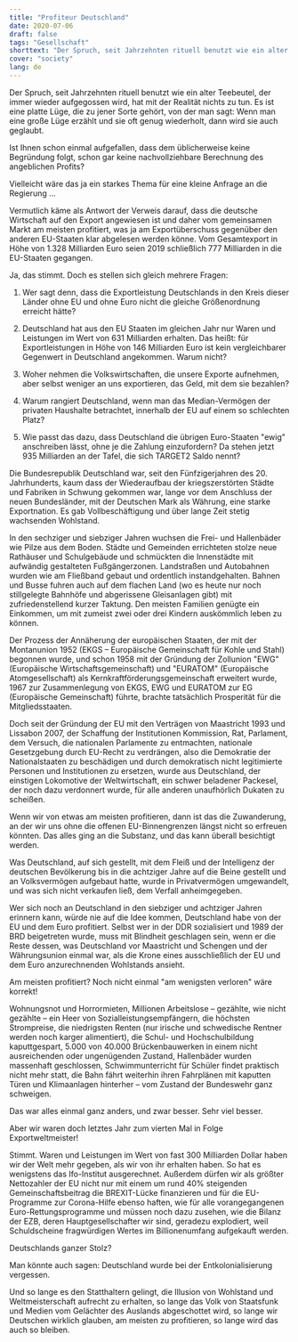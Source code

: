 ```yaml
---
title: "Profiteur Deutschland"
date: 2020-07-06
draft: false
tags: "Gesellschaft"
shorttext: "Der Spruch, seit Jahrzehnten rituell benutzt wie ein alter Teebeutel, der immer wieder aufgegossen wird, hat mit der Realität nichts zu tun."
cover: "society"
lang: de
---
```


Der Spruch, seit Jahrzehnten rituell benutzt wie ein alter Teebeutel, der immer wieder aufgegossen wird, hat mit der Realität nichts zu tun. Es ist eine platte Lüge, die zu jener Sorte gehört, von der man sagt: Wenn man eine große Lüge erzählt und sie oft genug wiederholt, dann wird sie auch geglaubt.

Ist Ihnen schon einmal aufgefallen, dass dem üblicherweise keine Begründung folgt, schon gar keine nachvollziehbare Berechnung des angeblichen Profits?

Vielleicht wäre das ja ein starkes Thema für eine kleine Anfrage an die Regierung ...

Vermutlich käme als Antwort der Verweis darauf, dass die deutsche Wirtschaft auf den Export angewiesen ist und daher vom gemeinsamen Markt am meisten profitiert, was ja am Exportüberschuss gegenüber den anderen EU-Staaten klar abgelesen werden könne. Vom Gesamtexport in Höhe von 1.328 Milliarden Euro seien 2019 schließlich 777 Milliarden in die EU-Staaten gegangen.

Ja, das stimmt. Doch es stellen sich gleich mehrere Fragen:

  1. Wer sagt denn, dass die Exportleistung Deutschlands in den Kreis dieser Länder ohne EU und ohne Euro nicht die gleiche Größenordnung erreicht hätte?

  2. Deutschland hat aus den EU Staaten im gleichen Jahr nur Waren und Leistungen im Wert von 631 Milliarden erhalten. Das heißt: für Exportleistungen in Höhe von 146 Milliarden Euro ist kein vergleichbarer Gegenwert in Deutschland angekommen. Warum nicht?

  3. Woher nehmen die Volkswirtschaften, die unsere Exporte aufnehmen, aber selbst weniger an uns exportieren, das Geld, mit dem sie bezahlen?

  4. Warum rangiert Deutschland, wenn man das Median-Vermögen der privaten Haushalte betrachtet, innerhalb der EU auf einem so schlechten Platz?

  5. Wie passt das dazu, dass Deutschland die übrigen Euro-Staaten "ewig" anschreiben lässt, ohne je die Zahlung einzufordern? Da stehen jetzt 935 Milliarden an der Tafel, die sich TARGET2 Saldo nennt?

Die Bundesrepublik Deutschland war, seit den Fünfzigerjahren des 20. Jahrhunderts, kaum dass der Wiederaufbau der kriegszerstörten Städte und Fabriken in Schwung gekommen war, lange vor dem Anschluss der neuen Bundesländer, mit der Deutschen Mark als Währung, eine starke Exportnation. Es gab Vollbeschäftigung und über lange Zeit stetig wachsenden Wohlstand.

In den sechziger und siebziger Jahren wuchsen die Frei- und Hallenbäder wie Pilze aus dem Boden. Städte und Gemeinden errichteten stolze neue Rathäuser und Schulgebäude und schmückten die Innenstädte mit aufwändig gestalteten Fußgängerzonen. Landstraßen und Autobahnen wurden wie am Fließband gebaut und ordentlich instandgehalten. Bahnen und Busse fuhren auch auf dem flachen Land (wo es heute nur noch stillgelegte Bahnhöfe und abgerissene Gleisanlagen gibt) mit zufriedenstellend kurzer Taktung. Den meisten Familien genügte ein Einkommen, um mit zumeist zwei oder drei Kindern auskömmlich leben zu können.

Der Prozess der Annäherung der europäischen Staaten, der mit der Montanunion 1952 (EKGS – Europäische Gemeinschaft für Kohle und Stahl) begonnen wurde, und schon 1958 mit der Gründung der Zollunion "EWG" (Europäische Wirtschaftsgemeinschaft) und "EURATOM" (Europäische Atomgesellschaft) als Kernkraftförderungsgemeinschaft erweitert wurde, 1967 zur Zusammenlegung von EKGS, EWG und EURATOM zur EG (Europäische Gemeinschaft) führte, brachte tatsächlich Prosperität für die Mitgliedsstaaten.

Doch seit der Gründung der EU mit den Verträgen von Maastricht 1993 und Lissabon 2007, der Schaffung der Institutionen Kommission, Rat, Parlament, dem Versuch, die nationalen Parlamente zu entmachten, nationale Gesetzgebung durch EU-Recht zu verdrängen, also die Demokratie der Nationalstaaten zu beschädigen und durch demokratisch nicht legitimierte Personen und Institutionen zu ersetzen, wurde aus Deutschland, der einstigen Lokomotive der Weltwirtschaft, ein schwer beladener Packesel, der noch dazu verdonnert wurde, für alle anderen unaufhörlich Dukaten zu scheißen.

Wenn wir von etwas am meisten profitieren, dann ist das die Zuwanderung, an der wir uns ohne die offenen EU-Binnengrenzen längst nicht so erfreuen könnten. Das alles ging an die Substanz, und das kann überall besichtigt werden.

Was Deutschland, auf sich gestellt, mit dem Fleiß und der Intelligenz der deutschen Bevölkerung bis in die achtziger Jahre auf die Beine gestellt und an Volksvermögen aufgebaut hatte, wurde in Privatvermögen umgewandelt, und was sich nicht verkaufen ließ, dem Verfall anheimgegeben.

Wer sich noch an Deutschland in den siebziger und achtziger Jahren erinnern kann, würde nie auf die Idee kommen, Deutschland habe von der EU und dem Euro profitiert. Selbst wer in der DDR sozialisiert und 1989 der BRD beigetreten wurde, muss mit Blindheit geschlagen sein, wenn er die Reste dessen, was Deutschland vor Maastricht und Schengen und der Währungsunion einmal war, als die Krone eines ausschließlich der EU und dem Euro anzurechnenden Wohlstands ansieht.

Am meisten profitiert? Noch nicht einmal "am wenigsten verloren" wäre korrekt!

Wohnungsnot und Horrormieten, Millionen Arbeitslose – gezählte, wie nicht gezählte – ein Heer von Sozialleistungsempfängern, die höchsten Strompreise, die niedrigsten Renten (nur irische und schwedische Rentner werden noch karger alimentiert), die Schul- und Hochschulbildung kaputtgespart, 5.000 von 40.000 Brückenbauwerken in einem nicht ausreichenden oder ungenügenden Zustand, Hallenbäder wurden massenhaft geschlossen, Schwimmunterricht für Schüler findet praktisch nicht mehr statt, die Bahn fährt weiterhin ihren Fahrplänen mit kaputten Türen und Klimaanlagen hinterher – vom Zustand der Bundeswehr ganz schweigen.

Das war alles einmal ganz anders, und zwar besser. Sehr viel besser.

Aber wir waren doch letztes Jahr zum vierten Mal in Folge Exportweltmeister!

Stimmt. Waren und Leistungen im Wert von fast 300 Milliarden Dollar haben wir der Welt mehr gegeben, als wir von ihr erhalten haben. So hat es wenigstens das Ifo-Institut ausgerechnet. Außerdem dürfen wir als größter Nettozahler der EU nicht nur mit einem um rund 40% steigenden Gemeinschaftsbeitrag die BREXIT-Lücke finanzieren und für die EU-Programme zur Corona-Hilfe ebenso haften, wie für alle vorangegangenen Euro-Rettungsprogramme und müssen noch dazu zusehen, wie die Bilanz der EZB, deren Hauptgesellschafter wir sind, geradezu explodiert, weil Schuldscheine fragwürdigen Wertes im Billionenumfang aufgekauft werden.

Deutschlands ganzer Stolz?

Man könnte auch sagen: Deutschland wurde bei der Entkolonialisierung vergessen.

Und so lange es den Statthaltern gelingt, die Illusion von Wohlstand und Weltmeisterschaft aufrecht zu erhalten, so lange das Volk von Staatsfunk und Medien vom Gelächter des Auslands abgeschottet wird, so lange wir Deutschen wirklich glauben, am meisten zu profitieren, so lange wird das auch so bleiben.
